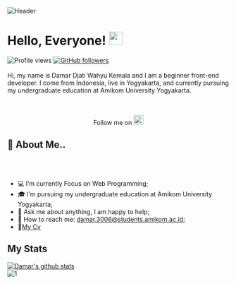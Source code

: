 ![Header](https://user-images.githubusercontent.com/61747306/97590843-a2ae8c80-1a31-11eb-8fa7-5440ce2c7250.png)

# Hello, Everyone! <img src="https://raw.githubusercontent.com/MartinHeinz/MartinHeinz/master/wave.gif" width="30px">
![Profile views](https://gpvc.arturio.dev/iam-damar)
[![GitHub followers](https://img.shields.io/github/followers/iam-damar.svg?style=social&label=Follow&maxAge=2592000)](https://github.com/iam-damar?tab=followers)
<br/><br/>
Hi, my name is Damar Djati Wahyu Kemala and I am a beginner front-end developer. I come from Indonesia, 
live in Yogyakarta, and currently pursuing my undergraduate education at Amikom University Yogyakarta.
<br/><br/><br/>

<p align="center">
  Follow me on 
  <a href="https://id.linkedin.com/in/damar-djati-wahyu-kemala-b765591b5">
    <img alt="Damar Djati Wahyu LinkdeIN" width="22px" src="https://cdn.jsdelivr.net/npm/simple-icons@v3/icons/linkedin.svg" />
  </a>
<p>
  
## :boy: About Me..
<br/><br/>
- :computer: I’m currently Focus on Web Programming;
- :mortar_board: I’m pursuing my undergraduate education at Amikom University Yogyakarta;
- 💬 Ask me about anything, I am happy to help; 
- :email: How to reach me: damar.3006@students.amikom.ac.id;
- :notebook:[My Cv](https://calonsarjana.id/iamdamar)

## My Stats
[![Damar's github stats](https://github-readme-stats.vercel.app/api?username=iam-damar)](https://github.com/iam-damar/github-readme-stats)
<br />
![1](https://github-readme-stats.vercel.app/api/top-langs/?username=iam-damar&theme=blue-red)

